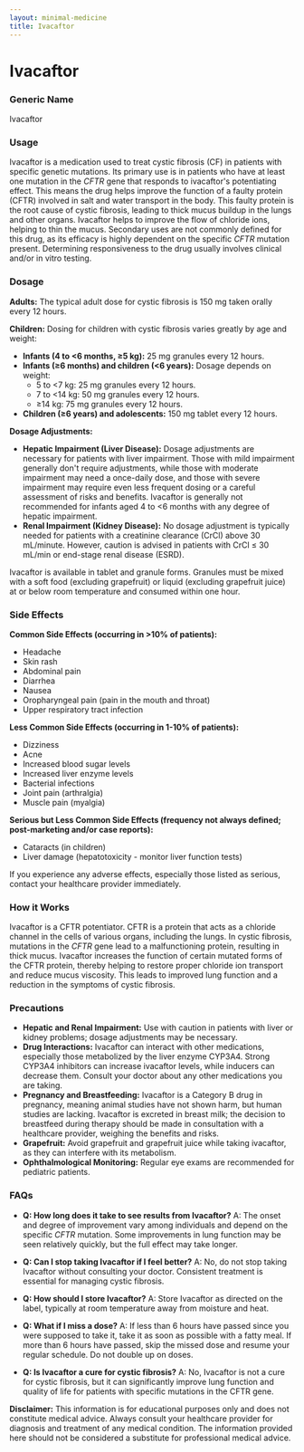 ```yaml
---
layout: minimal-medicine
title: Ivacaftor
---
```


# Ivacaftor
### Generic Name
Ivacaftor

### Usage
Ivacaftor is a medication used to treat cystic fibrosis (CF) in patients with specific genetic mutations.  Its primary use is in patients who have at least one mutation in the *CFTR* gene that responds to ivacaftor's potentiating effect.  This means the drug helps improve the function of a faulty protein (CFTR) involved in salt and water transport in the body. This faulty protein is the root cause of cystic fibrosis, leading to thick mucus buildup in the lungs and other organs.  Ivacaftor helps to improve the flow of chloride ions, helping to thin the mucus.  Secondary uses are not commonly defined for this drug, as its efficacy is highly dependent on the specific *CFTR* mutation present.  Determining responsiveness to the drug usually involves clinical and/or in vitro testing.

### Dosage

**Adults:** The typical adult dose for cystic fibrosis is 150 mg taken orally every 12 hours.

**Children:**  Dosing for children with cystic fibrosis varies greatly by age and weight:

* **Infants (4 to <6 months, ≥5 kg):** 25 mg granules every 12 hours.
* **Infants (≥6 months) and children (<6 years):** Dosage depends on weight:
    * 5 to <7 kg: 25 mg granules every 12 hours.
    * 7 to <14 kg: 50 mg granules every 12 hours.
    * ≥14 kg: 75 mg granules every 12 hours.
* **Children (≥6 years) and adolescents:** 150 mg tablet every 12 hours.

**Dosage Adjustments:**

* **Hepatic Impairment (Liver Disease):**  Dosage adjustments are necessary for patients with liver impairment.  Those with mild impairment generally don't require adjustments, while those with moderate impairment may need a once-daily dose, and those with severe impairment may require even less frequent dosing or a careful assessment of risks and benefits.  Ivacaftor is generally not recommended for infants aged 4 to <6 months with any degree of hepatic impairment.
* **Renal Impairment (Kidney Disease):** No dosage adjustment is typically needed for patients with a creatinine clearance (CrCl) above 30 mL/minute.  However, caution is advised in patients with CrCl ≤ 30 mL/min or end-stage renal disease (ESRD).

Ivacaftor is available in tablet and granule forms.  Granules must be mixed with a soft food (excluding grapefruit) or liquid (excluding grapefruit juice) at or below room temperature and consumed within one hour.

### Side Effects

**Common Side Effects (occurring in >10% of patients):**

* Headache
* Skin rash
* Abdominal pain
* Diarrhea
* Nausea
* Oropharyngeal pain (pain in the mouth and throat)
* Upper respiratory tract infection

**Less Common Side Effects (occurring in 1-10% of patients):**

* Dizziness
* Acne
* Increased blood sugar levels
* Increased liver enzyme levels
* Bacterial infections
* Joint pain (arthralgia)
* Muscle pain (myalgia)


**Serious but Less Common Side Effects (frequency not always defined; post-marketing and/or case reports):**

* Cataracts (in children)
* Liver damage (hepatotoxicity - monitor liver function tests)


If you experience any adverse effects, especially those listed as serious, contact your healthcare provider immediately.

### How it Works

Ivacaftor is a CFTR potentiator. CFTR is a protein that acts as a chloride channel in the cells of various organs, including the lungs.  In cystic fibrosis, mutations in the *CFTR* gene lead to a malfunctioning protein, resulting in thick mucus. Ivacaftor increases the function of certain mutated forms of the CFTR protein, thereby helping to restore proper chloride ion transport and reduce mucus viscosity. This leads to improved lung function and a reduction in the symptoms of cystic fibrosis.


### Precautions

* **Hepatic and Renal Impairment:** Use with caution in patients with liver or kidney problems; dosage adjustments may be necessary.
* **Drug Interactions:**  Ivacaftor can interact with other medications, especially those metabolized by the liver enzyme CYP3A4.  Strong CYP3A4 inhibitors can increase ivacaftor levels, while inducers can decrease them.  Consult your doctor about any other medications you are taking.
* **Pregnancy and Breastfeeding:** Ivacaftor is a Category B drug in pregnancy, meaning animal studies have not shown harm, but human studies are lacking. Ivacaftor is excreted in breast milk; the decision to breastfeed during therapy should be made in consultation with a healthcare provider, weighing the benefits and risks.
* **Grapefruit:** Avoid grapefruit and grapefruit juice while taking ivacaftor, as they can interfere with its metabolism.
* **Ophthalmological Monitoring:** Regular eye exams are recommended for pediatric patients.

### FAQs

* **Q: How long does it take to see results from Ivacaftor?** A:  The onset and degree of improvement vary among individuals and depend on the specific *CFTR* mutation.  Some improvements in lung function may be seen relatively quickly, but the full effect may take longer.

* **Q: Can I stop taking Ivacaftor if I feel better?** A: No, do not stop taking Ivacaftor without consulting your doctor. Consistent treatment is essential for managing cystic fibrosis.

* **Q: How should I store Ivacaftor?** A: Store Ivacaftor as directed on the label, typically at room temperature away from moisture and heat.

* **Q: What if I miss a dose?** A: If less than 6 hours have passed since you were supposed to take it, take it as soon as possible with a fatty meal. If more than 6 hours have passed, skip the missed dose and resume your regular schedule. Do not double up on doses.

* **Q:  Is Ivacaftor a cure for cystic fibrosis?** A:  No, Ivacaftor is not a cure for cystic fibrosis, but it can significantly improve lung function and quality of life for patients with specific mutations in the CFTR gene.


**Disclaimer:** This information is for educational purposes only and does not constitute medical advice.  Always consult your healthcare provider for diagnosis and treatment of any medical condition.  The information provided here should not be considered a substitute for professional medical advice.
